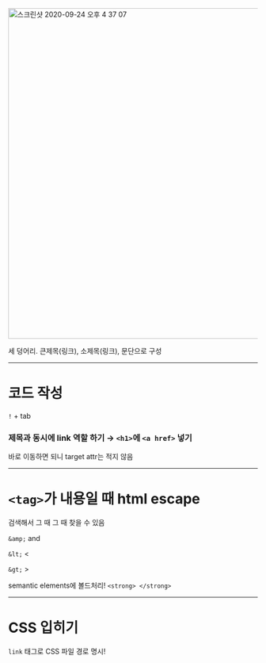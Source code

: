 
<img width="667" alt="스크린샷 2020-09-24 오후 4 37 07" src="https://user-images.githubusercontent.com/45806836/94115077-3239ac00-fe84-11ea-8896-d6efaad30ef9.png">


세 덩어리. 큰제목(링크), 소제목(링크), 문단으로 구성 

---

# 코드 작성

`!` + tab

### 제목과 동시에 link 역할 하기 → `<h1>`에 `<a href>` 넣기

바로 이동하면 되니 target attr는 적지 않음

---

# `<tag>`가 내용일 때 html escape

검색해서 그 때 그 때 찾을 수 있음

`&amp;` and

`&lt;` <

`&gt;` >


semantic elements에 볼드처리! `<strong> </strong>`

---

# CSS 입히기

`link` 태그로 CSS 파일 경로 명시!
